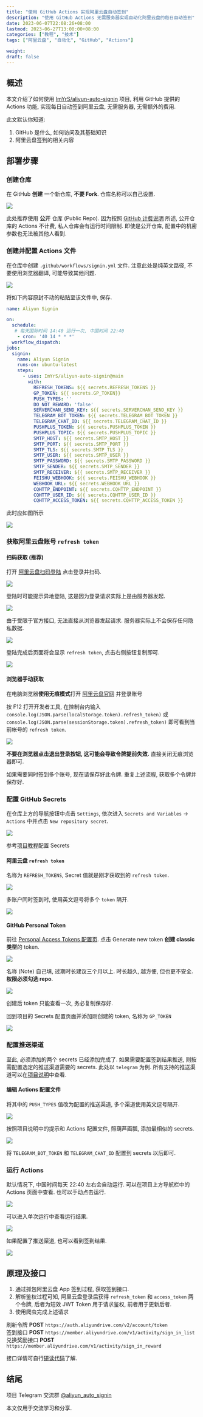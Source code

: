 ```yaml
---
title: "使用 GitHub Actions 实现阿里云盘自动签到"
description: "使用 GitHub Actions 无需服务器实现自动化阿里云盘的每日自动签到"
date: 2023-06-07T22:08:26+08:00
lastmod: 2023-06-27T13:00:00+08:00
categories: ["教程", "技术"]
tags: ["阿里云盘", "自动化", "GitHub", "Actions"]

weight:
draft: false
---
```


## 概述

本文介绍了如何使用 [ImYrS/aliyun-auto-signin](https://github.com/ImYrS/aliyun-auto-signin) 项目, 利用 GitHub 提供的 Actions 功能, 实现每日自动签到阿里云盘, 无需服务器, 无需额外的费用.

此文默认你知道:

1. GitHub 是什么, 如何访问及其基础知识
2. 阿里云盘签到的相关内容

## 部署步骤

### 创建仓库

在 GitHub **创建** 一个新仓库, **不要 Fork**. 仓库名称可以自己设置.

![](https://cdn.imyrs.cn/u/i/img/202306072221078.png)

此处推荐使用 **公开** 仓库 (Public Repo). 因为按照 [GitHub 计费说明](https://github.com/settings/billing/plans) 所述, 公开仓库的 Actions 不计费, 私人仓库会有运行时间限制. 即使是公开仓库, 配置中的机密参数也无法被其他人看到.

### 创建并配置 Actions 文件

在仓库中创建 `.github/workflows/signin.yml` 文件. 注意此处是纯英文路径, 不要使用浏览器翻译, 可能导致其他问题.

![](https://cdn.imyrs.cn/u/i/img/202306072226627.png)

将如下内容原封不动的粘贴至该文件中, 保存.

```yml
name: Aliyun Signin

on:
  schedule:
   # 每天国际时间 14:40 运行一次, 中国时间 22:40
    - cron: '40 14 * * *'
  workflow_dispatch:
jobs:
  signin:
    name: Aliyun Signin
    runs-on: ubuntu-latest
    steps:
      - uses: ImYrS/aliyun-auto-signin@main
        with:
          REFRESH_TOKENS: ${{ secrets.REFRESH_TOKENS }}
          GP_TOKEN: ${{ secrets.GP_TOKEN}}
          PUSH_TYPES: ''
          DO_NOT_REWARD: 'false'
          SERVERCHAN_SEND_KEY: ${{ secrets.SERVERCHAN_SEND_KEY }}
          TELEGRAM_BOT_TOKEN: ${{ secrets.TELEGRAM_BOT_TOKEN }}
          TELEGRAM_CHAT_ID: ${{ secrets.TELEGRAM_CHAT_ID }}
          PUSHPLUS_TOKEN: ${{ secrets.PUSHPLUS_TOKEN }}
          PUSHPLUS_TOPIC: ${{ secrets.PUSHPLUS_TOPIC }}
          SMTP_HOST: ${{ secrets.SMTP_HOST }}
          SMTP_PORT: ${{ secrets.SMTP_PORT }}
          SMTP_TLS: ${{ secrets.SMTP_TLS }}
          SMTP_USER: ${{ secrets.SMTP_USER }}
          SMTP_PASSWORD: ${{ secrets.SMTP_PASSWORD }}
          SMTP_SENDER: ${{ secrets.SMTP_SENDER }}
          SMTP_RECEIVER: ${{ secrets.SMTP_RECEIVER }}
          FEISHU_WEBHOOK: ${{ secrets.FEISHU_WEBHOOK }}
          WEBHOOK_URL: ${{ secrets.WEBHOOK_URL }}
          CQHTTP_ENDPOINT: ${{ secrets.CQHTTP_ENDPOINT }}
          CQHTTP_USER_ID: ${{ secrets.CQHTTP_USER_ID }}
          CQHTTP_ACCESS_TOKEN: ${{ secrets.CQHTTP_ACCESS_TOKEN }}
```

此时应如图所示

![](https://cdn.imyrs.cn/u/i/img/202306072228928.png)

### 获取阿里云盘账号 `refresh token`

#### 扫码获取 (推荐)

打开 [阿里云盘扫码登陆](https://ali-qr.imyrs.cn) 点击登录并扫码.

![](https://cdn.imyrs.cn/u/i/img/202306271259427.png)

登陆时可能提示异地登陆, 这是因为登录请求实际上是由服务器发起. 

![](https://cdn.imyrs.cn/u/i/img/202306271301892.png)

由于受限于官方接口, 无法直接从浏览器发起请求. 服务器实际上不会保存任何隐私数据.

![](https://cdn.imyrs.cn/u/i/img/202306271257819.png)

登陆完成后页面将会显示 `refresh token`, 点击右侧按钮复制即可.

![](https://cdn.imyrs.cn/u/i/img/202306271254771.png)

#### 浏览器手动获取

在电脑浏览器**使用无痕模式**打开 [阿里云盘官网](https://aliyundrive.com) 并登录账号

按 F12 打开开发者工具, 在控制台内输入 `console.log(JSON.parse(localStorage.token).refresh_token)` 或 `console.log(JSON.parse(sessionStorage.token).refresh_token)` 即可看到当前帐号的 `refresh token`.

![](https://cdn.imyrs.cn/u/i/img/202306072243468.png)

**不要在浏览器点击退出登录按钮, 这可能会导致令牌提前失效.** 直接关闭无痕浏览器即可.

如果需要同时签到多个账号, 现在请保存好此令牌. 重复上述流程, 获取多个令牌并保存好.

### 配置 GitHub Secrets

在仓库上方的导航按钮中点击 `Settings`, 依次进入 `Secrets and Variables` -> `Actions` 中并点击 `New repository secret`.

![](https://cdn.imyrs.cn/u/i/img/202306072250097.png)

参考[项目教程](https://cdn.imyrs.cn/u/i/img/202306072254456.png)配置 Secrets

#### 阿里云盘 `refresh token`

名称为 `REFRESH_TOKENS`, Secret 值就是刚才获取到的 `refresh token`.

![](https://cdn.imyrs.cn/u/i/img/202306072253345.png)

多账户同时签到时, 使用英文逗号将多个 `token` 隔开.

![](https://cdn.imyrs.cn/u/i/img/202306072254456.png)

#### GitHub Personal Token

前往 [Personal Access Tokens 配置页](https://github.com/settings/tokens). 点击 Generate new token **创建 classic 类型**的 token.

![](https://cdn.imyrs.cn/u/i/img/202306072301157.png)

名称 (Note) 自己填, 过期时长建议三个月以上. 时长越久, 越方便, 但也更不安全. **权限必须勾选 repo**.

![](https://cdn.imyrs.cn/u/i/img/202306072303513.png)

创建后 token 只能查看一次, 务必复制保存好.

回到项目的 Secrets 配置页面并添加刚创建的 token, 名称为 `GP_TOKEN`

![](https://cdn.imyrs.cn/u/i/img/202306072306583.png)

### 配置推送渠道

至此, 必须添加的两个 secrets 已经添加完成了. 如果需要配置签到结果推送, 则按需配置选定的推送渠道需要的 secrets. 此处以 `telegram` 为例. 所有支持的推送渠道可以在[项目说明](https://github.com/ImYrS/aliyun-auto-signin#%E6%8E%A8%E9%80%81%E6%B8%A0%E9%81%93)中查看.

#### 编辑 Actions 配置文件

将其中的 `PUSH_TYPES` 值改为配置的推送渠道, 多个渠道使用英文逗号隔开.

![](https://cdn.imyrs.cn/u/i/img/202306072314940.png)

按照项目说明中的提示和 Actions 配置文件, 照葫芦画瓢, 添加最相似的 secrets.

![](https://cdn.imyrs.cn/u/i/img/202306072319840.png)

将 `TELEGRAM_BOT_TOKEN` 和 `TELEGRAM_CHAT_ID` 配置到 secrets 以后即可.

### 运行 Actions

默认情况下, 中国时间每天 22:40 左右会自动运行. 可以在项目上方导航栏中的 Actions 页面中查看. 也可以手动点击运行.

![](https://cdn.imyrs.cn/u/i/img/202306072324277.png)

可以进入单次运行中查看运行结果.

![](https://cdn.imyrs.cn/u/i/img/202306072326427.png)

如果配置了推送渠道, 也可以看到签到结果.

![](https://cdn.imyrs.cn/u/i/img/202306072327627.png)

## 原理及接口

1. 通过抓包阿里云盘 App 签到过程, 获取签到接口.
2. 解析鉴权过程可知, 阿里云盘登录后获得 `refresh_token` 和 `access_token` 两个令牌, 后者为短效 JWT Token 用于请求鉴权, 前者用于更新后者.
3. 使用爬虫完成上述请求

刷新令牌 **POST** `https://auth.aliyundrive.com/v2/account/token `  
签到接口 **POST** `https://member.aliyundrive.com/v1/activity/sign_in_list `  
兑换奖励接口 **POST** `https://member.aliyundrive.com/v1/activity/sign_in_reward `

接口详情可自行[研读代码](https://github.com/ImYrS/aliyun-auto-signin/blob/main/app.py)了解.

## 结尾

项目 Telegram 交流群 [@aliyun_auto_signin](https://t.me/aliyun_auto_signin)

本文仅用于交流学习和分享.
